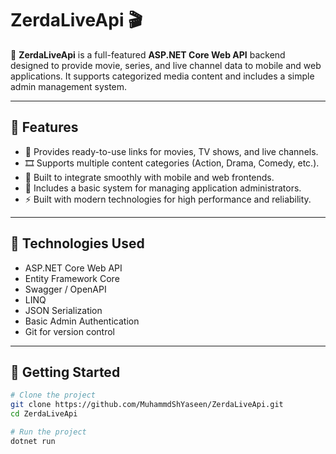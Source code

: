 # ZerdaLiveApi 🎬

🚀 **ZerdaLiveApi** is a full-featured **ASP.NET Core Web API** backend designed to provide movie, series, and live channel data to mobile and web applications. It supports categorized media content and includes a simple admin management system.

---

## 📌 Features

- 🔗 Provides ready-to-use links for movies, TV shows, and live channels.
- 🎞️ Supports multiple content categories (Action, Drama, Comedy, etc.).
- 📱 Built to integrate smoothly with mobile and web frontends.
- 🔐 Includes a basic system for managing application administrators.
- ⚡ Built with modern technologies for high performance and reliability.

---

## 🧰 Technologies Used

- ASP.NET Core Web API
- Entity Framework Core
- Swagger / OpenAPI
- LINQ
- JSON Serialization
- Basic Admin Authentication
- Git for version control

---

## 🚀 Getting Started

```bash
# Clone the project
git clone https://github.com/MuhammdShYaseen/ZerdaLiveApi.git
cd ZerdaLiveApi

# Run the project
dotnet run
